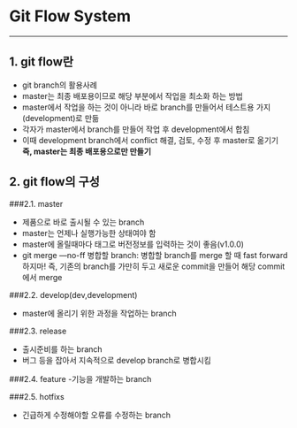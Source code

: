 # Git Flow System
---
## 1. git flow란
- git branch의 활용사례
- master는 최종 배포용이므로 해당 부분에서 작업을 최소화 하는 방법
- master에서 작업을 하는 것이 아니라 바로 branch를 만들어서 테스트용 가지(development)로 만듦
- 각자가 master에서 branch를 만들어 작업 후 development에서 합침
- 이때 development branch에서 conflict 해결, 검토, 수정 후 master로 옮기기
**즉, master는 최종 배포용으로만 만들기**

## 2. git flow의 구성
###2.1. master
- 제품으로 바로 출시될 수 있는 branch
-  master는 언제나 실행가능한 상태여야 함
- master에 올릴때마다 태그로 버전정보를 입력하는 것이 좋음(v1.0.0)
- git merge —no-ff 병합할 branch: 병합할 branch를 merge 할 때 fast forward 하지마! 즉, 기존의 branch를 가만히 두고 새로운 commit을 만들어 해당 commit에서 merge

###2.2. develop(dev,development)
- master에 올리기 위한 과정을 작업하는 branch

###2.3. release
- 출시준비를 하는 branch
- 버그 등을 잡아서 지속적으로 develop branch로 병합시킴

###2.4. feature
-기능을 개발하는 branch

###2.5. hotfixs
- 긴급하게 수정해야할 오류를 수정하는 branch